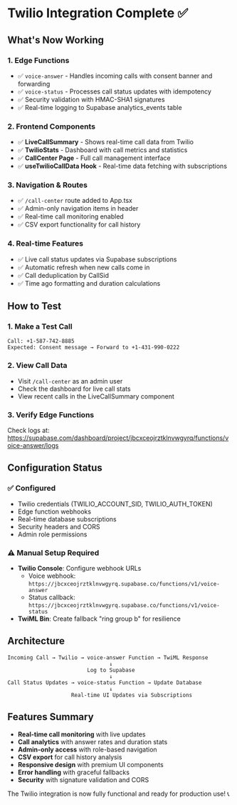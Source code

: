 # Twilio Integration Complete ✅

## What's Now Working

### 1. **Edge Functions** 
- ✅ `voice-answer` - Handles incoming calls with consent banner and forwarding
- ✅ `voice-status` - Processes call status updates with idempotency
- ✅ Security validation with HMAC-SHA1 signatures
- ✅ Real-time logging to Supabase analytics_events table

### 2. **Frontend Components**
- ✅ **LiveCallSummary** - Shows real-time call data from Twilio
- ✅ **TwilioStats** - Dashboard with call metrics and statistics  
- ✅ **CallCenter Page** - Full call management interface
- ✅ **useTwilioCallData Hook** - Real-time data fetching with subscriptions

### 3. **Navigation & Routes**
- ✅ `/call-center` route added to App.tsx
- ✅ Admin-only navigation items in header
- ✅ Real-time call monitoring enabled
- ✅ CSV export functionality for call history

### 4. **Real-time Features**
- ✅ Live call status updates via Supabase subscriptions
- ✅ Automatic refresh when new calls come in
- ✅ Call deduplication by CallSid
- ✅ Time ago formatting and duration calculations

## How to Test

### 1. **Make a Test Call**
```
Call: +1-587-742-8885
Expected: Consent message → Forward to +1-431-990-0222
```

### 2. **View Call Data**
- Visit `/call-center` as an admin user
- Check the dashboard for live call stats
- View recent calls in the LiveCallSummary component

### 3. **Verify Edge Functions**
Check logs at: https://supabase.com/dashboard/project/jbcxceojrztklnvwgyrq/functions/voice-answer/logs

## Configuration Status

### ✅ **Configured**
- Twilio credentials (TWILIO_ACCOUNT_SID, TWILIO_AUTH_TOKEN)
- Edge function webhooks
- Real-time database subscriptions
- Security headers and CORS
- Admin role permissions

### ⚠️ **Manual Setup Required**
- **Twilio Console**: Configure webhook URLs
  - Voice webhook: `https://jbcxceojrztklnvwgyrq.supabase.co/functions/v1/voice-answer`
  - Status callback: `https://jbcxceojrztklnvwgyrq.supabase.co/functions/v1/voice-status`
- **TwiML Bin**: Create fallback "ring group b" for resilience

## Architecture

```
Incoming Call → Twilio → voice-answer Function → TwiML Response
                                ↓
                         Log to Supabase
                                ↓
Call Status Updates → voice-status Function → Update Database
                                ↓
                    Real-time UI Updates via Subscriptions
```

## Features Summary

- **Real-time call monitoring** with live updates
- **Call analytics** with answer rates and duration stats
- **Admin-only access** with role-based navigation
- **CSV export** for call history analysis
- **Responsive design** with premium UI components
- **Error handling** with graceful fallbacks
- **Security** with signature validation and CORS

The Twilio integration is now fully functional and ready for production use! 📞